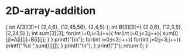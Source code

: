 # 2D-array-addition
{ 
int A[3][3]={
 {2,4,6}, 
 {12,45,56}, 
 {2,4,5} }; 
 int B[3][3]={ 
 {2,0,6}, 
 {12,3,5}, 
 {2,24,5} 
 }; 
 int sum[3][3]; 
 for(int i=0;i<3;i++){ 
 for(int j=0;j<3;j++){ 
 sum[i][j]=A[i][j]+B[i][j]; 
 } 
} 
 printf("[\n"); 
 for(int i=0;i<3;i++){ 
 for(int j=0;j<3;j++){ 
 printf("%d ",sum[i][j]); 
 } 
 printf("\n"); 
 } 
 printf("]"); 
 return 0; 
 }
